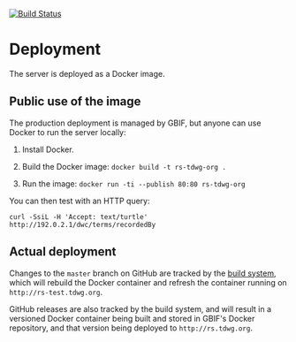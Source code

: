[![Build Status](https://builds.gbif.org/job/tdwg-rs/badge/icon)](https://builds.gbif.org/job/tdwg-rs/)

# Deployment

The server is deployed as a Docker image.

## Public use of the image

The production deployment is managed by GBIF, but anyone can use Docker to run the server locally:

1. Install Docker.

2. Build the Docker image: `docker build -t rs-tdwg-org .`

3. Run the image: `docker run -ti --publish 80:80 rs-tdwg-org`

You can then test with an HTTP query:

```
curl -SsiL -H 'Accept: text/turtle' http://192.0.2.1/dwc/terms/recordedBy
```

## Actual deployment

Changes to the `master` branch on GitHub are tracked by the [build system](https://builds.gbif.org/job/tdwg-rs/), which will rebuild the
Docker container and refresh the container running on `http://rs-test.tdwg.org`.

GitHub releases are also tracked by the build system, and will result in a versioned Docker container being built and stored in GBIF's
Docker repository, and that version being deployed to `http://rs.tdwg.org`.

